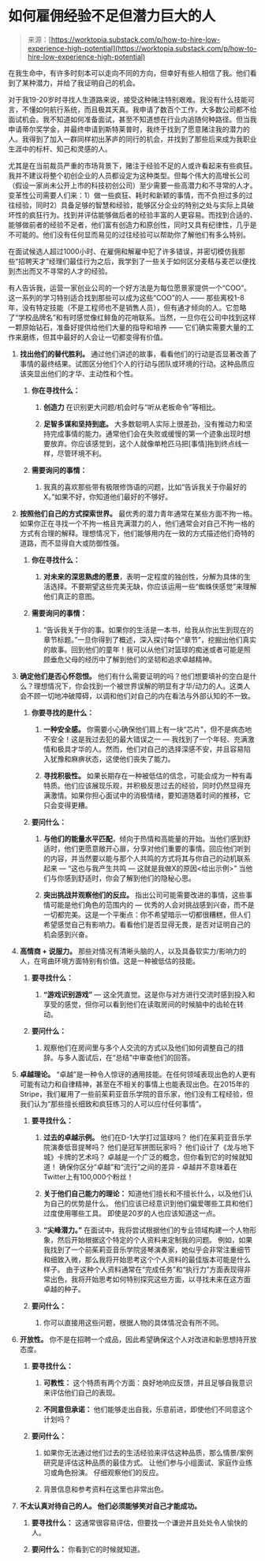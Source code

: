 <!--yml

category: 未分类

date: 2024-05-27 14:40:38

-->

# 如何雇佣经验不足但潜力巨大的人

> 来源：[https://worktopia.substack.com/p/how-to-hire-low-experience-high-potential](https://worktopia.substack.com/p/how-to-hire-low-experience-high-potential)

在我生命中，有许多时刻本可以走向不同的方向，但幸好有些人相信了我。他们看到了某种潜力，并给了我证明自己的机会。

对于我19-20岁时寻找人生道路来说，接受这种赌注特别艰难。我没有什么技能可言，不懂如何航行系统，而且极其天真。我申请了数百个工作，大多数公司都不给面试机会。我不知道如何准备面试，甚至不知道想在行业内追随何种路径。但当我申请蒂尔奖学金，并最终申请到斯特莱普时，我终于找到了愿意赌注我的潜力的人。我得到了加入一群同样初出茅庐的同行的机会，并找到了那些后来成为我职业生涯中的标杆、知己和灵感的人。

尤其是在当前裁员严重的市场背景下，赌注于经验不足的人或许看起来有些疯狂。我并不建议将整个初创企业的人员都设定为这种类型。但每个伟大的高增长公司（假设一家尚未公开上市的科技初创公司）至少需要一些高潜力和不寻常的人才。变革性公司需要人们来：1）做一些疯狂、耗时和新颖的事情，而不负担过多的过往经验，同时2）具备足够的智慧和经验，能够区分企业的特别之处与实际上具破坏性的疯狂行为。找到并评估能够做后者的经验丰富的人更容易。而找到合适的、能够做前者的经验不足者，他们富有创造力和原创性，同时又具有纪律性，几乎是不可能的。他们没有任何显而易见的过往经验可以帮助你了解他们有多么特别。

在面试候选人超过1000小时、在雇佣和解雇中犯了许多错误，并密切模仿我那些“招聘天才”经理们最佳行为之后，我学到了一些关于如何区分麦秸与麦芒以便找到杰出而又不寻常的人才的经验。

有人告诉我，运营一家创业公司的一个好方法是为每位愿景家提供一个“COO”。这一系列的学习特别适合找到那些可以成为这些“COO”的人 —— 那些离校1-8年，没有特定技能（不是工程师也不是销售人员），但有通才倾向的人。它忽略了“学校品牌名”和有时感觉像红鲱鱼的花哨联系。当然，一旦你在公司中找到这样一颗原始钻石，准备好提供给他们大量的指导和培养 —— 它们确实需要大量的工作来磨练，但其中最好的人会让一切都变得有价值。

1.  **找出他们的替代胜利。** 通过他们讲述的故事，看看他们的行动是否显著改善了事情的最终结果。试图区分他们个人的行动与团队或环境的行动。这种品质应该突显出他们的才华、主动性和个性。

    1.  **你在寻找什么：**

        1.  **创造力** 在识别更大问题/机会时与“听从老板命令”等相比。

        1.  **足智多谋和坚持到底。** 大多数聪明人实际上很差劲，没有推动力和坚持完成事情的能力。通常他们会在失败或缓慢的第一个迹象出现时想要放弃。你应该感觉到，这个人就像单枪匹马把[事情]拖到终点线一样，尽管环境不利。

    1.  **需要询问的事情：**

        1.  我真的喜欢那些带有极限修饰语的问题，比如“告诉我关于你最好的X。”如果不好，你知道他们最好的不够好。

1.  **按照他们自己的方式探索世界。** 最优秀的潜力青年通常在某些方面不拘一格。如果你正在寻找一个不拘一格且充满潜力的人，他们通常会对自己不拘一格的方式有合理的解释。理想情况下，他们能够用内在一致的方式描述他们奇特的道路，而不显得自大或防御性强。

    1.  **你在寻找什么：**

        1.  **对未来的深思熟虑的愿景**，表明一定程度的独创性，分解为具体的生活选择。不要期望这些完美无缺，你应该运用一些“蜘蛛侠感觉”来理解他们真正的意图。

    1.  **需要询问的事情：**

        1.  “告诉我关于你的事。如果你的生活是一本书，给我从你出生到现在的章节标题。”一旦你得到了概述，深入探讨每个“章节”，挖掘出他们真实的故事。回到他们的童年！我可以从他们对篮球的痴迷或者可能是照顾垂危父母的经历中了解到他们的坚韧和追求卓越精神。

1.  **确定他们是否心怀怨恨。** 他们有什么需要证明的吗？他们想要填补的空白是什么？理想情况下，你会找到一个被世界误解的明显有才华/动力的人。这类人会不顾一切地冲破障碍，以调和他们对自己的内在看法与外部认知的不一致。

    1.  **你要寻找的是什么：**

        1.  **一种安全感。** 你需要小心确保他们肩上有一块“芯片”，但不是病态地不安全！这是我过去犯的最大错误之一 — 我找到了一个年轻、充满激情和极具才华的人。然而，他们对自己的选择深感不安，并且容易陷入犹豫和麻痹状态，这使他们丧失了能力。

        1.  **寻找积极性。** 如果长期存在一种被低估的信念，可能会成为一种有毒特质。他们应该展现乐观，并积极反思过去的经验，同时仍然显得充满激情。如果你担心面试中的消极情绪，要知道随着时间的推移，它只会变得更糟。

    1.  **要问什么：**

        1.  **与他们的能量水平匹配**，倾向于热情和高能量的开始。当他们感到舒适时，他们更愿意敞开心扉，分享对他们重要的事情。回应他们听到的内容，并当然要以能与那个人共鸣的方式将其与你自己的动机联系起来 — “这也与我产生共鸣 — 这就是我做X的原因<给出示例>” 当他们与你感到舒适时，你会了解到他们的隐秘心思。

        1.  **突出挑战并观察他们的反应。** 指出公司可能需要改进的事情，这些事情可能是他们角色的范围内的 — 优秀的人会对挑战感到兴奋，而不是一切都完美。这是一个平衡点：你不希望暗示一切都很糟糕，但人们希望感觉自己有影响力。看看他们是否显得无畏，是否对证明自己的机会感到兴奋。

1.  **高情商 + 说服力。** 那些对情况有清晰头脑的人，以及具备软实力/影响力的人，在弯曲环境方面特别有价值。这是一种被低估的技能。

    1.  **要寻找什么：**

        1.  **“游戏识别游戏”** — 这全凭直觉。这是你与对方进行交流时感到投入和享受的感觉，但你可以看到他们在读取房间的时候脑中的齿轮在转动。

    1.  **要问什么：**

        1.  观察他们在房间里与多个人交流的方式以及他们如何调整自己的措辞。与多人面试后，在“总结”中审查他们的回答。

1.  **卓越理论。** “卓越”是一种令人惊讶的通用技能。在任何领域表现出色的人更有可能有动力和自律精神，甚至在不相关的事情上也能表现出色。在2015年的Stripe，我们雇用了一些前茱莉亚音乐学院的音乐家，他们没有工程经验，但我们认为“那些擅长细致和疯狂练习的人可以应付任何事情”。

    1.  **要寻找什么：**

        1.  **过去的卓越示例。** 他们在D-1大学打过篮球吗？ 他们在茱莉亚音乐学院演奏低音提琴吗？ 他们是冠军拼图玩家吗？ 他们设计了《龙与地下城》卡牌的艺术吗？ 卓越是一个广泛的概念，但你看到它的时候就知道！ 确保你区分“卓越”和“流行”之间的差异 - 卓越并不意味着在Twitter上有100,000个粉丝！

        1.  **关于他们自己能力的理论：** 知道他们擅长和不擅长什么，以及他们认为自己的优势是什么。 他们应该已经意识到他们偏爱哪些工具和他们过度使用哪些工具。 即使是20岁的人也应该知道这一点。

        1.  **“尖峰潜力。”** 在面试中，我将尝试根据他们的专业领域构建一个人物形象，然后开始根据这个特定的个人资料来定制我的问题。 例如，如果我找到了一个前茱莉亚音乐学院竖琴演奏家，她似乎会非常注重细节和细致入微，那么我将开始思考这个个人资料的最佳版本可能是什么样子。 由于这种个人资料通常在“完成任务”和“执行力”方面表现得非常出色，我将开始思考如何特别探究这些方面，以寻找未来在这方面卓越的种子。

    1.  **要问什么：**

        1.  你可以直接用这些问题，根据人物的具体情况会有所不同。

1.  **开放性。** 你不是在招聘一个成品，因此希望确保这个人对改进和新思想持开放态度。

    1.  **要寻找什么：**

        1.  **可教性：** 这个特质有两个方面：良好地响应反馈，并且足够自我意识来评估他们自己的表现。

        1.  **不同意但承诺：** 他们能够走出自我，乐意前进，即使他们不同意这个计划吗？

    1.  **要问什么：**

        1.  如果你无法通过他们过去的生活经验来评估这种品质，那么情景/案例研究是评估这种品质的最佳方式。 让他们参与小组面试、家庭作业练习或角色扮演。 仔细观察他们的反应。

        1.  背景信息和参考资料在这里也非常出色。

1.  **不太认真对待自己的人。 他们必须能够笑对自己才能成功。**

    1.  **要寻找什么：** 这通常很容易评估，但要找一个谦逊并且处处令人愉快的人。

    1.  **要问什么：** 你看到它的时候就知道。

